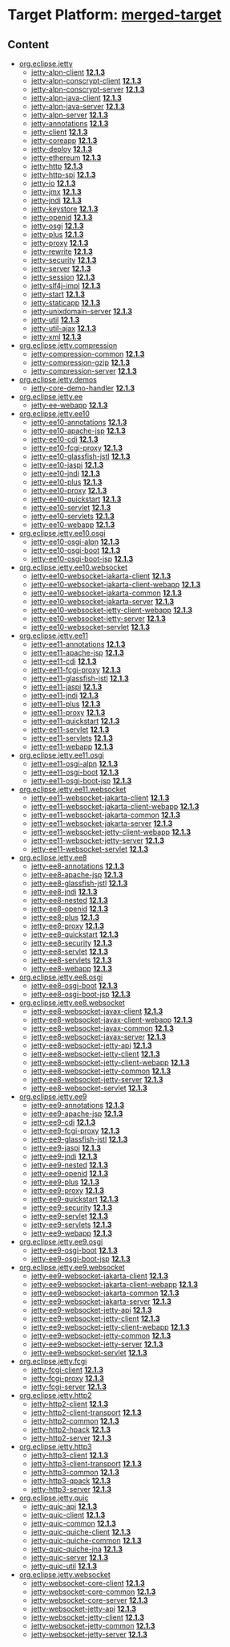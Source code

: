 # Target Platform: [merged-target](https://github.com/eclipse-orbit/orbit-simrel/blob/main/maven-jetty/tp/MavenJetty.target)

## Content
 - [org.eclipse.jetty](https://repo.maven.apache.org/maven2/org/eclipse/jetty/)
    - [jetty-alpn-client](https://repo.maven.apache.org/maven2/org/eclipse/jetty/jetty-alpn-client/) **[12.1.3](https://repo.maven.apache.org/maven2/org/eclipse/jetty/jetty-alpn-client/12.1.3)**
    - [jetty-alpn-conscrypt-client](https://repo.maven.apache.org/maven2/org/eclipse/jetty/jetty-alpn-conscrypt-client/) **[12.1.3](https://repo.maven.apache.org/maven2/org/eclipse/jetty/jetty-alpn-conscrypt-client/12.1.3)**
    - [jetty-alpn-conscrypt-server](https://repo.maven.apache.org/maven2/org/eclipse/jetty/jetty-alpn-conscrypt-server/) **[12.1.3](https://repo.maven.apache.org/maven2/org/eclipse/jetty/jetty-alpn-conscrypt-server/12.1.3)**
    - [jetty-alpn-java-client](https://repo.maven.apache.org/maven2/org/eclipse/jetty/jetty-alpn-java-client/) **[12.1.3](https://repo.maven.apache.org/maven2/org/eclipse/jetty/jetty-alpn-java-client/12.1.3)**
    - [jetty-alpn-java-server](https://repo.maven.apache.org/maven2/org/eclipse/jetty/jetty-alpn-java-server/) **[12.1.3](https://repo.maven.apache.org/maven2/org/eclipse/jetty/jetty-alpn-java-server/12.1.3)**
    - [jetty-alpn-server](https://repo.maven.apache.org/maven2/org/eclipse/jetty/jetty-alpn-server/) **[12.1.3](https://repo.maven.apache.org/maven2/org/eclipse/jetty/jetty-alpn-server/12.1.3)**
    - [jetty-annotations](https://repo.maven.apache.org/maven2/org/eclipse/jetty/jetty-annotations/) **[12.1.3](https://repo.maven.apache.org/maven2/org/eclipse/jetty/jetty-annotations/12.1.3)**
    - [jetty-client](https://repo.maven.apache.org/maven2/org/eclipse/jetty/jetty-client/) **[12.1.3](https://repo.maven.apache.org/maven2/org/eclipse/jetty/jetty-client/12.1.3)**
    - [jetty-coreapp](https://repo.maven.apache.org/maven2/org/eclipse/jetty/jetty-coreapp/) **[12.1.3](https://repo.maven.apache.org/maven2/org/eclipse/jetty/jetty-coreapp/12.1.3)**
    - [jetty-deploy](https://repo.maven.apache.org/maven2/org/eclipse/jetty/jetty-deploy/) **[12.1.3](https://repo.maven.apache.org/maven2/org/eclipse/jetty/jetty-deploy/12.1.3)**
    - [jetty-ethereum](https://repo.maven.apache.org/maven2/org/eclipse/jetty/jetty-ethereum/) **[12.1.3](https://repo.maven.apache.org/maven2/org/eclipse/jetty/jetty-ethereum/12.1.3)**
    - [jetty-http](https://repo.maven.apache.org/maven2/org/eclipse/jetty/jetty-http/) **[12.1.3](https://repo.maven.apache.org/maven2/org/eclipse/jetty/jetty-http/12.1.3)**
    - [jetty-http-spi](https://repo.maven.apache.org/maven2/org/eclipse/jetty/jetty-http-spi/) **[12.1.3](https://repo.maven.apache.org/maven2/org/eclipse/jetty/jetty-http-spi/12.1.3)**
    - [jetty-io](https://repo.maven.apache.org/maven2/org/eclipse/jetty/jetty-io/) **[12.1.3](https://repo.maven.apache.org/maven2/org/eclipse/jetty/jetty-io/12.1.3)**
    - [jetty-jmx](https://repo.maven.apache.org/maven2/org/eclipse/jetty/jetty-jmx/) **[12.1.3](https://repo.maven.apache.org/maven2/org/eclipse/jetty/jetty-jmx/12.1.3)**
    - [jetty-jndi](https://repo.maven.apache.org/maven2/org/eclipse/jetty/jetty-jndi/) **[12.1.3](https://repo.maven.apache.org/maven2/org/eclipse/jetty/jetty-jndi/12.1.3)**
    - [jetty-keystore](https://repo.maven.apache.org/maven2/org/eclipse/jetty/jetty-keystore/) **[12.1.3](https://repo.maven.apache.org/maven2/org/eclipse/jetty/jetty-keystore/12.1.3)**
    - [jetty-openid](https://repo.maven.apache.org/maven2/org/eclipse/jetty/jetty-openid/) **[12.1.3](https://repo.maven.apache.org/maven2/org/eclipse/jetty/jetty-openid/12.1.3)**
    - [jetty-osgi](https://repo.maven.apache.org/maven2/org/eclipse/jetty/jetty-osgi/) **[12.1.3](https://repo.maven.apache.org/maven2/org/eclipse/jetty/jetty-osgi/12.1.3)**
    - [jetty-plus](https://repo.maven.apache.org/maven2/org/eclipse/jetty/jetty-plus/) **[12.1.3](https://repo.maven.apache.org/maven2/org/eclipse/jetty/jetty-plus/12.1.3)**
    - [jetty-proxy](https://repo.maven.apache.org/maven2/org/eclipse/jetty/jetty-proxy/) **[12.1.3](https://repo.maven.apache.org/maven2/org/eclipse/jetty/jetty-proxy/12.1.3)**
    - [jetty-rewrite](https://repo.maven.apache.org/maven2/org/eclipse/jetty/jetty-rewrite/) **[12.1.3](https://repo.maven.apache.org/maven2/org/eclipse/jetty/jetty-rewrite/12.1.3)**
    - [jetty-security](https://repo.maven.apache.org/maven2/org/eclipse/jetty/jetty-security/) **[12.1.3](https://repo.maven.apache.org/maven2/org/eclipse/jetty/jetty-security/12.1.3)**
    - [jetty-server](https://repo.maven.apache.org/maven2/org/eclipse/jetty/jetty-server/) **[12.1.3](https://repo.maven.apache.org/maven2/org/eclipse/jetty/jetty-server/12.1.3)**
    - [jetty-session](https://repo.maven.apache.org/maven2/org/eclipse/jetty/jetty-session/) **[12.1.3](https://repo.maven.apache.org/maven2/org/eclipse/jetty/jetty-session/12.1.3)**
    - [jetty-slf4j-impl](https://repo.maven.apache.org/maven2/org/eclipse/jetty/jetty-slf4j-impl/) **[12.1.3](https://repo.maven.apache.org/maven2/org/eclipse/jetty/jetty-slf4j-impl/12.1.3)**
    - [jetty-start](https://repo.maven.apache.org/maven2/org/eclipse/jetty/jetty-start/) **[12.1.3](https://repo.maven.apache.org/maven2/org/eclipse/jetty/jetty-start/12.1.3)**
    - [jetty-staticapp](https://repo.maven.apache.org/maven2/org/eclipse/jetty/jetty-staticapp/) **[12.1.3](https://repo.maven.apache.org/maven2/org/eclipse/jetty/jetty-staticapp/12.1.3)**
    - [jetty-unixdomain-server](https://repo.maven.apache.org/maven2/org/eclipse/jetty/jetty-unixdomain-server/) **[12.1.3](https://repo.maven.apache.org/maven2/org/eclipse/jetty/jetty-unixdomain-server/12.1.3)**
    - [jetty-util](https://repo.maven.apache.org/maven2/org/eclipse/jetty/jetty-util/) **[12.1.3](https://repo.maven.apache.org/maven2/org/eclipse/jetty/jetty-util/12.1.3)**
    - [jetty-util-ajax](https://repo.maven.apache.org/maven2/org/eclipse/jetty/jetty-util-ajax/) **[12.1.3](https://repo.maven.apache.org/maven2/org/eclipse/jetty/jetty-util-ajax/12.1.3)**
    - [jetty-xml](https://repo.maven.apache.org/maven2/org/eclipse/jetty/jetty-xml/) **[12.1.3](https://repo.maven.apache.org/maven2/org/eclipse/jetty/jetty-xml/12.1.3)**
 - [org.eclipse.jetty.compression](https://repo.maven.apache.org/maven2/org/eclipse/jetty/compression/)
    - [jetty-compression-common](https://repo.maven.apache.org/maven2/org/eclipse/jetty/compression/jetty-compression-common/) **[12.1.3](https://repo.maven.apache.org/maven2/org/eclipse/jetty/compression/jetty-compression-common/12.1.3)**
    - [jetty-compression-gzip](https://repo.maven.apache.org/maven2/org/eclipse/jetty/compression/jetty-compression-gzip/) **[12.1.3](https://repo.maven.apache.org/maven2/org/eclipse/jetty/compression/jetty-compression-gzip/12.1.3)**
    - [jetty-compression-server](https://repo.maven.apache.org/maven2/org/eclipse/jetty/compression/jetty-compression-server/) **[12.1.3](https://repo.maven.apache.org/maven2/org/eclipse/jetty/compression/jetty-compression-server/12.1.3)**
 - [org.eclipse.jetty.demos](https://repo.maven.apache.org/maven2/org/eclipse/jetty/demos/)
    - [jetty-core-demo-handler](https://repo.maven.apache.org/maven2/org/eclipse/jetty/demos/jetty-core-demo-handler/) **[12.1.3](https://repo.maven.apache.org/maven2/org/eclipse/jetty/demos/jetty-core-demo-handler/12.1.3)**
 - [org.eclipse.jetty.ee](https://repo.maven.apache.org/maven2/org/eclipse/jetty/ee/)
    - [jetty-ee-webapp](https://repo.maven.apache.org/maven2/org/eclipse/jetty/ee/jetty-ee-webapp/) **[12.1.3](https://repo.maven.apache.org/maven2/org/eclipse/jetty/ee/jetty-ee-webapp/12.1.3)**
 - [org.eclipse.jetty.ee10](https://repo.maven.apache.org/maven2/org/eclipse/jetty/ee10/)
    - [jetty-ee10-annotations](https://repo.maven.apache.org/maven2/org/eclipse/jetty/ee10/jetty-ee10-annotations/) **[12.1.3](https://repo.maven.apache.org/maven2/org/eclipse/jetty/ee10/jetty-ee10-annotations/12.1.3)**
    - [jetty-ee10-apache-jsp](https://repo.maven.apache.org/maven2/org/eclipse/jetty/ee10/jetty-ee10-apache-jsp/) **[12.1.3](https://repo.maven.apache.org/maven2/org/eclipse/jetty/ee10/jetty-ee10-apache-jsp/12.1.3)**
    - [jetty-ee10-cdi](https://repo.maven.apache.org/maven2/org/eclipse/jetty/ee10/jetty-ee10-cdi/) **[12.1.3](https://repo.maven.apache.org/maven2/org/eclipse/jetty/ee10/jetty-ee10-cdi/12.1.3)**
    - [jetty-ee10-fcgi-proxy](https://repo.maven.apache.org/maven2/org/eclipse/jetty/ee10/jetty-ee10-fcgi-proxy/) **[12.1.3](https://repo.maven.apache.org/maven2/org/eclipse/jetty/ee10/jetty-ee10-fcgi-proxy/12.1.3)**
    - [jetty-ee10-glassfish-jstl](https://repo.maven.apache.org/maven2/org/eclipse/jetty/ee10/jetty-ee10-glassfish-jstl/) **[12.1.3](https://repo.maven.apache.org/maven2/org/eclipse/jetty/ee10/jetty-ee10-glassfish-jstl/12.1.3)**
    - [jetty-ee10-jaspi](https://repo.maven.apache.org/maven2/org/eclipse/jetty/ee10/jetty-ee10-jaspi/) **[12.1.3](https://repo.maven.apache.org/maven2/org/eclipse/jetty/ee10/jetty-ee10-jaspi/12.1.3)**
    - [jetty-ee10-jndi](https://repo.maven.apache.org/maven2/org/eclipse/jetty/ee10/jetty-ee10-jndi/) **[12.1.3](https://repo.maven.apache.org/maven2/org/eclipse/jetty/ee10/jetty-ee10-jndi/12.1.3)**
    - [jetty-ee10-plus](https://repo.maven.apache.org/maven2/org/eclipse/jetty/ee10/jetty-ee10-plus/) **[12.1.3](https://repo.maven.apache.org/maven2/org/eclipse/jetty/ee10/jetty-ee10-plus/12.1.3)**
    - [jetty-ee10-proxy](https://repo.maven.apache.org/maven2/org/eclipse/jetty/ee10/jetty-ee10-proxy/) **[12.1.3](https://repo.maven.apache.org/maven2/org/eclipse/jetty/ee10/jetty-ee10-proxy/12.1.3)**
    - [jetty-ee10-quickstart](https://repo.maven.apache.org/maven2/org/eclipse/jetty/ee10/jetty-ee10-quickstart/) **[12.1.3](https://repo.maven.apache.org/maven2/org/eclipse/jetty/ee10/jetty-ee10-quickstart/12.1.3)**
    - [jetty-ee10-servlet](https://repo.maven.apache.org/maven2/org/eclipse/jetty/ee10/jetty-ee10-servlet/) **[12.1.3](https://repo.maven.apache.org/maven2/org/eclipse/jetty/ee10/jetty-ee10-servlet/12.1.3)**
    - [jetty-ee10-servlets](https://repo.maven.apache.org/maven2/org/eclipse/jetty/ee10/jetty-ee10-servlets/) **[12.1.3](https://repo.maven.apache.org/maven2/org/eclipse/jetty/ee10/jetty-ee10-servlets/12.1.3)**
    - [jetty-ee10-webapp](https://repo.maven.apache.org/maven2/org/eclipse/jetty/ee10/jetty-ee10-webapp/) **[12.1.3](https://repo.maven.apache.org/maven2/org/eclipse/jetty/ee10/jetty-ee10-webapp/12.1.3)**
 - [org.eclipse.jetty.ee10.osgi](https://repo.maven.apache.org/maven2/org/eclipse/jetty/ee10/osgi/)
    - [jetty-ee10-osgi-alpn](https://repo.maven.apache.org/maven2/org/eclipse/jetty/ee10/osgi/jetty-ee10-osgi-alpn/) **[12.1.3](https://repo.maven.apache.org/maven2/org/eclipse/jetty/ee10/osgi/jetty-ee10-osgi-alpn/12.1.3)**
    - [jetty-ee10-osgi-boot](https://repo.maven.apache.org/maven2/org/eclipse/jetty/ee10/osgi/jetty-ee10-osgi-boot/) **[12.1.3](https://repo.maven.apache.org/maven2/org/eclipse/jetty/ee10/osgi/jetty-ee10-osgi-boot/12.1.3)**
    - [jetty-ee10-osgi-boot-jsp](https://repo.maven.apache.org/maven2/org/eclipse/jetty/ee10/osgi/jetty-ee10-osgi-boot-jsp/) **[12.1.3](https://repo.maven.apache.org/maven2/org/eclipse/jetty/ee10/osgi/jetty-ee10-osgi-boot-jsp/12.1.3)**
 - [org.eclipse.jetty.ee10.websocket](https://repo.maven.apache.org/maven2/org/eclipse/jetty/ee10/websocket/)
    - [jetty-ee10-websocket-jakarta-client](https://repo.maven.apache.org/maven2/org/eclipse/jetty/ee10/websocket/jetty-ee10-websocket-jakarta-client/) **[12.1.3](https://repo.maven.apache.org/maven2/org/eclipse/jetty/ee10/websocket/jetty-ee10-websocket-jakarta-client/12.1.3)**
    - [jetty-ee10-websocket-jakarta-client-webapp](https://repo.maven.apache.org/maven2/org/eclipse/jetty/ee10/websocket/jetty-ee10-websocket-jakarta-client-webapp/) **[12.1.3](https://repo.maven.apache.org/maven2/org/eclipse/jetty/ee10/websocket/jetty-ee10-websocket-jakarta-client-webapp/12.1.3)**
    - [jetty-ee10-websocket-jakarta-common](https://repo.maven.apache.org/maven2/org/eclipse/jetty/ee10/websocket/jetty-ee10-websocket-jakarta-common/) **[12.1.3](https://repo.maven.apache.org/maven2/org/eclipse/jetty/ee10/websocket/jetty-ee10-websocket-jakarta-common/12.1.3)**
    - [jetty-ee10-websocket-jakarta-server](https://repo.maven.apache.org/maven2/org/eclipse/jetty/ee10/websocket/jetty-ee10-websocket-jakarta-server/) **[12.1.3](https://repo.maven.apache.org/maven2/org/eclipse/jetty/ee10/websocket/jetty-ee10-websocket-jakarta-server/12.1.3)**
    - [jetty-ee10-websocket-jetty-client-webapp](https://repo.maven.apache.org/maven2/org/eclipse/jetty/ee10/websocket/jetty-ee10-websocket-jetty-client-webapp/) **[12.1.3](https://repo.maven.apache.org/maven2/org/eclipse/jetty/ee10/websocket/jetty-ee10-websocket-jetty-client-webapp/12.1.3)**
    - [jetty-ee10-websocket-jetty-server](https://repo.maven.apache.org/maven2/org/eclipse/jetty/ee10/websocket/jetty-ee10-websocket-jetty-server/) **[12.1.3](https://repo.maven.apache.org/maven2/org/eclipse/jetty/ee10/websocket/jetty-ee10-websocket-jetty-server/12.1.3)**
    - [jetty-ee10-websocket-servlet](https://repo.maven.apache.org/maven2/org/eclipse/jetty/ee10/websocket/jetty-ee10-websocket-servlet/) **[12.1.3](https://repo.maven.apache.org/maven2/org/eclipse/jetty/ee10/websocket/jetty-ee10-websocket-servlet/12.1.3)**
 - [org.eclipse.jetty.ee11](https://repo.maven.apache.org/maven2/org/eclipse/jetty/ee11/)
    - [jetty-ee11-annotations](https://repo.maven.apache.org/maven2/org/eclipse/jetty/ee11/jetty-ee11-annotations/) **[12.1.3](https://repo.maven.apache.org/maven2/org/eclipse/jetty/ee11/jetty-ee11-annotations/12.1.3)**
    - [jetty-ee11-apache-jsp](https://repo.maven.apache.org/maven2/org/eclipse/jetty/ee11/jetty-ee11-apache-jsp/) **[12.1.3](https://repo.maven.apache.org/maven2/org/eclipse/jetty/ee11/jetty-ee11-apache-jsp/12.1.3)**
    - [jetty-ee11-cdi](https://repo.maven.apache.org/maven2/org/eclipse/jetty/ee11/jetty-ee11-cdi/) **[12.1.3](https://repo.maven.apache.org/maven2/org/eclipse/jetty/ee11/jetty-ee11-cdi/12.1.3)**
    - [jetty-ee11-fcgi-proxy](https://repo.maven.apache.org/maven2/org/eclipse/jetty/ee11/jetty-ee11-fcgi-proxy/) **[12.1.3](https://repo.maven.apache.org/maven2/org/eclipse/jetty/ee11/jetty-ee11-fcgi-proxy/12.1.3)**
    - [jetty-ee11-glassfish-jstl](https://repo.maven.apache.org/maven2/org/eclipse/jetty/ee11/jetty-ee11-glassfish-jstl/) **[12.1.3](https://repo.maven.apache.org/maven2/org/eclipse/jetty/ee11/jetty-ee11-glassfish-jstl/12.1.3)**
    - [jetty-ee11-jaspi](https://repo.maven.apache.org/maven2/org/eclipse/jetty/ee11/jetty-ee11-jaspi/) **[12.1.3](https://repo.maven.apache.org/maven2/org/eclipse/jetty/ee11/jetty-ee11-jaspi/12.1.3)**
    - [jetty-ee11-jndi](https://repo.maven.apache.org/maven2/org/eclipse/jetty/ee11/jetty-ee11-jndi/) **[12.1.3](https://repo.maven.apache.org/maven2/org/eclipse/jetty/ee11/jetty-ee11-jndi/12.1.3)**
    - [jetty-ee11-plus](https://repo.maven.apache.org/maven2/org/eclipse/jetty/ee11/jetty-ee11-plus/) **[12.1.3](https://repo.maven.apache.org/maven2/org/eclipse/jetty/ee11/jetty-ee11-plus/12.1.3)**
    - [jetty-ee11-proxy](https://repo.maven.apache.org/maven2/org/eclipse/jetty/ee11/jetty-ee11-proxy/) **[12.1.3](https://repo.maven.apache.org/maven2/org/eclipse/jetty/ee11/jetty-ee11-proxy/12.1.3)**
    - [jetty-ee11-quickstart](https://repo.maven.apache.org/maven2/org/eclipse/jetty/ee11/jetty-ee11-quickstart/) **[12.1.3](https://repo.maven.apache.org/maven2/org/eclipse/jetty/ee11/jetty-ee11-quickstart/12.1.3)**
    - [jetty-ee11-servlet](https://repo.maven.apache.org/maven2/org/eclipse/jetty/ee11/jetty-ee11-servlet/) **[12.1.3](https://repo.maven.apache.org/maven2/org/eclipse/jetty/ee11/jetty-ee11-servlet/12.1.3)**
    - [jetty-ee11-servlets](https://repo.maven.apache.org/maven2/org/eclipse/jetty/ee11/jetty-ee11-servlets/) **[12.1.3](https://repo.maven.apache.org/maven2/org/eclipse/jetty/ee11/jetty-ee11-servlets/12.1.3)**
    - [jetty-ee11-webapp](https://repo.maven.apache.org/maven2/org/eclipse/jetty/ee11/jetty-ee11-webapp/) **[12.1.3](https://repo.maven.apache.org/maven2/org/eclipse/jetty/ee11/jetty-ee11-webapp/12.1.3)**
 - [org.eclipse.jetty.ee11.osgi](https://repo.maven.apache.org/maven2/org/eclipse/jetty/ee11/osgi/)
    - [jetty-ee11-osgi-alpn](https://repo.maven.apache.org/maven2/org/eclipse/jetty/ee11/osgi/jetty-ee11-osgi-alpn/) **[12.1.3](https://repo.maven.apache.org/maven2/org/eclipse/jetty/ee11/osgi/jetty-ee11-osgi-alpn/12.1.3)**
    - [jetty-ee11-osgi-boot](https://repo.maven.apache.org/maven2/org/eclipse/jetty/ee11/osgi/jetty-ee11-osgi-boot/) **[12.1.3](https://repo.maven.apache.org/maven2/org/eclipse/jetty/ee11/osgi/jetty-ee11-osgi-boot/12.1.3)**
    - [jetty-ee11-osgi-boot-jsp](https://repo.maven.apache.org/maven2/org/eclipse/jetty/ee11/osgi/jetty-ee11-osgi-boot-jsp/) **[12.1.3](https://repo.maven.apache.org/maven2/org/eclipse/jetty/ee11/osgi/jetty-ee11-osgi-boot-jsp/12.1.3)**
 - [org.eclipse.jetty.ee11.websocket](https://repo.maven.apache.org/maven2/org/eclipse/jetty/ee11/websocket/)
    - [jetty-ee11-websocket-jakarta-client](https://repo.maven.apache.org/maven2/org/eclipse/jetty/ee11/websocket/jetty-ee11-websocket-jakarta-client/) **[12.1.3](https://repo.maven.apache.org/maven2/org/eclipse/jetty/ee11/websocket/jetty-ee11-websocket-jakarta-client/12.1.3)**
    - [jetty-ee11-websocket-jakarta-client-webapp](https://repo.maven.apache.org/maven2/org/eclipse/jetty/ee11/websocket/jetty-ee11-websocket-jakarta-client-webapp/) **[12.1.3](https://repo.maven.apache.org/maven2/org/eclipse/jetty/ee11/websocket/jetty-ee11-websocket-jakarta-client-webapp/12.1.3)**
    - [jetty-ee11-websocket-jakarta-common](https://repo.maven.apache.org/maven2/org/eclipse/jetty/ee11/websocket/jetty-ee11-websocket-jakarta-common/) **[12.1.3](https://repo.maven.apache.org/maven2/org/eclipse/jetty/ee11/websocket/jetty-ee11-websocket-jakarta-common/12.1.3)**
    - [jetty-ee11-websocket-jakarta-server](https://repo.maven.apache.org/maven2/org/eclipse/jetty/ee11/websocket/jetty-ee11-websocket-jakarta-server/) **[12.1.3](https://repo.maven.apache.org/maven2/org/eclipse/jetty/ee11/websocket/jetty-ee11-websocket-jakarta-server/12.1.3)**
    - [jetty-ee11-websocket-jetty-client-webapp](https://repo.maven.apache.org/maven2/org/eclipse/jetty/ee11/websocket/jetty-ee11-websocket-jetty-client-webapp/) **[12.1.3](https://repo.maven.apache.org/maven2/org/eclipse/jetty/ee11/websocket/jetty-ee11-websocket-jetty-client-webapp/12.1.3)**
    - [jetty-ee11-websocket-jetty-server](https://repo.maven.apache.org/maven2/org/eclipse/jetty/ee11/websocket/jetty-ee11-websocket-jetty-server/) **[12.1.3](https://repo.maven.apache.org/maven2/org/eclipse/jetty/ee11/websocket/jetty-ee11-websocket-jetty-server/12.1.3)**
    - [jetty-ee11-websocket-servlet](https://repo.maven.apache.org/maven2/org/eclipse/jetty/ee11/websocket/jetty-ee11-websocket-servlet/) **[12.1.3](https://repo.maven.apache.org/maven2/org/eclipse/jetty/ee11/websocket/jetty-ee11-websocket-servlet/12.1.3)**
 - [org.eclipse.jetty.ee8](https://repo.maven.apache.org/maven2/org/eclipse/jetty/ee8/)
    - [jetty-ee8-annotations](https://repo.maven.apache.org/maven2/org/eclipse/jetty/ee8/jetty-ee8-annotations/) **[12.1.3](https://repo.maven.apache.org/maven2/org/eclipse/jetty/ee8/jetty-ee8-annotations/12.1.3)**
    - [jetty-ee8-apache-jsp](https://repo.maven.apache.org/maven2/org/eclipse/jetty/ee8/jetty-ee8-apache-jsp/) **[12.1.3](https://repo.maven.apache.org/maven2/org/eclipse/jetty/ee8/jetty-ee8-apache-jsp/12.1.3)**
    - [jetty-ee8-glassfish-jstl](https://repo.maven.apache.org/maven2/org/eclipse/jetty/ee8/jetty-ee8-glassfish-jstl/) **[12.1.3](https://repo.maven.apache.org/maven2/org/eclipse/jetty/ee8/jetty-ee8-glassfish-jstl/12.1.3)**
    - [jetty-ee8-jndi](https://repo.maven.apache.org/maven2/org/eclipse/jetty/ee8/jetty-ee8-jndi/) **[12.1.3](https://repo.maven.apache.org/maven2/org/eclipse/jetty/ee8/jetty-ee8-jndi/12.1.3)**
    - [jetty-ee8-nested](https://repo.maven.apache.org/maven2/org/eclipse/jetty/ee8/jetty-ee8-nested/) **[12.1.3](https://repo.maven.apache.org/maven2/org/eclipse/jetty/ee8/jetty-ee8-nested/12.1.3)**
    - [jetty-ee8-openid](https://repo.maven.apache.org/maven2/org/eclipse/jetty/ee8/jetty-ee8-openid/) **[12.1.3](https://repo.maven.apache.org/maven2/org/eclipse/jetty/ee8/jetty-ee8-openid/12.1.3)**
    - [jetty-ee8-plus](https://repo.maven.apache.org/maven2/org/eclipse/jetty/ee8/jetty-ee8-plus/) **[12.1.3](https://repo.maven.apache.org/maven2/org/eclipse/jetty/ee8/jetty-ee8-plus/12.1.3)**
    - [jetty-ee8-proxy](https://repo.maven.apache.org/maven2/org/eclipse/jetty/ee8/jetty-ee8-proxy/) **[12.1.3](https://repo.maven.apache.org/maven2/org/eclipse/jetty/ee8/jetty-ee8-proxy/12.1.3)**
    - [jetty-ee8-quickstart](https://repo.maven.apache.org/maven2/org/eclipse/jetty/ee8/jetty-ee8-quickstart/) **[12.1.3](https://repo.maven.apache.org/maven2/org/eclipse/jetty/ee8/jetty-ee8-quickstart/12.1.3)**
    - [jetty-ee8-security](https://repo.maven.apache.org/maven2/org/eclipse/jetty/ee8/jetty-ee8-security/) **[12.1.3](https://repo.maven.apache.org/maven2/org/eclipse/jetty/ee8/jetty-ee8-security/12.1.3)**
    - [jetty-ee8-servlet](https://repo.maven.apache.org/maven2/org/eclipse/jetty/ee8/jetty-ee8-servlet/) **[12.1.3](https://repo.maven.apache.org/maven2/org/eclipse/jetty/ee8/jetty-ee8-servlet/12.1.3)**
    - [jetty-ee8-servlets](https://repo.maven.apache.org/maven2/org/eclipse/jetty/ee8/jetty-ee8-servlets/) **[12.1.3](https://repo.maven.apache.org/maven2/org/eclipse/jetty/ee8/jetty-ee8-servlets/12.1.3)**
    - [jetty-ee8-webapp](https://repo.maven.apache.org/maven2/org/eclipse/jetty/ee8/jetty-ee8-webapp/) **[12.1.3](https://repo.maven.apache.org/maven2/org/eclipse/jetty/ee8/jetty-ee8-webapp/12.1.3)**
 - [org.eclipse.jetty.ee8.osgi](https://repo.maven.apache.org/maven2/org/eclipse/jetty/ee8/osgi/)
    - [jetty-ee8-osgi-boot](https://repo.maven.apache.org/maven2/org/eclipse/jetty/ee8/osgi/jetty-ee8-osgi-boot/) **[12.1.3](https://repo.maven.apache.org/maven2/org/eclipse/jetty/ee8/osgi/jetty-ee8-osgi-boot/12.1.3)**
    - [jetty-ee8-osgi-boot-jsp](https://repo.maven.apache.org/maven2/org/eclipse/jetty/ee8/osgi/jetty-ee8-osgi-boot-jsp/) **[12.1.3](https://repo.maven.apache.org/maven2/org/eclipse/jetty/ee8/osgi/jetty-ee8-osgi-boot-jsp/12.1.3)**
 - [org.eclipse.jetty.ee8.websocket](https://repo.maven.apache.org/maven2/org/eclipse/jetty/ee8/websocket/)
    - [jetty-ee8-websocket-javax-client](https://repo.maven.apache.org/maven2/org/eclipse/jetty/ee8/websocket/jetty-ee8-websocket-javax-client/) **[12.1.3](https://repo.maven.apache.org/maven2/org/eclipse/jetty/ee8/websocket/jetty-ee8-websocket-javax-client/12.1.3)**
    - [jetty-ee8-websocket-javax-client-webapp](https://repo.maven.apache.org/maven2/org/eclipse/jetty/ee8/websocket/jetty-ee8-websocket-javax-client-webapp/) **[12.1.3](https://repo.maven.apache.org/maven2/org/eclipse/jetty/ee8/websocket/jetty-ee8-websocket-javax-client-webapp/12.1.3)**
    - [jetty-ee8-websocket-javax-common](https://repo.maven.apache.org/maven2/org/eclipse/jetty/ee8/websocket/jetty-ee8-websocket-javax-common/) **[12.1.3](https://repo.maven.apache.org/maven2/org/eclipse/jetty/ee8/websocket/jetty-ee8-websocket-javax-common/12.1.3)**
    - [jetty-ee8-websocket-javax-server](https://repo.maven.apache.org/maven2/org/eclipse/jetty/ee8/websocket/jetty-ee8-websocket-javax-server/) **[12.1.3](https://repo.maven.apache.org/maven2/org/eclipse/jetty/ee8/websocket/jetty-ee8-websocket-javax-server/12.1.3)**
    - [jetty-ee8-websocket-jetty-api](https://repo.maven.apache.org/maven2/org/eclipse/jetty/ee8/websocket/jetty-ee8-websocket-jetty-api/) **[12.1.3](https://repo.maven.apache.org/maven2/org/eclipse/jetty/ee8/websocket/jetty-ee8-websocket-jetty-api/12.1.3)**
    - [jetty-ee8-websocket-jetty-client](https://repo.maven.apache.org/maven2/org/eclipse/jetty/ee8/websocket/jetty-ee8-websocket-jetty-client/) **[12.1.3](https://repo.maven.apache.org/maven2/org/eclipse/jetty/ee8/websocket/jetty-ee8-websocket-jetty-client/12.1.3)**
    - [jetty-ee8-websocket-jetty-client-webapp](https://repo.maven.apache.org/maven2/org/eclipse/jetty/ee8/websocket/jetty-ee8-websocket-jetty-client-webapp/) **[12.1.3](https://repo.maven.apache.org/maven2/org/eclipse/jetty/ee8/websocket/jetty-ee8-websocket-jetty-client-webapp/12.1.3)**
    - [jetty-ee8-websocket-jetty-common](https://repo.maven.apache.org/maven2/org/eclipse/jetty/ee8/websocket/jetty-ee8-websocket-jetty-common/) **[12.1.3](https://repo.maven.apache.org/maven2/org/eclipse/jetty/ee8/websocket/jetty-ee8-websocket-jetty-common/12.1.3)**
    - [jetty-ee8-websocket-jetty-server](https://repo.maven.apache.org/maven2/org/eclipse/jetty/ee8/websocket/jetty-ee8-websocket-jetty-server/) **[12.1.3](https://repo.maven.apache.org/maven2/org/eclipse/jetty/ee8/websocket/jetty-ee8-websocket-jetty-server/12.1.3)**
    - [jetty-ee8-websocket-servlet](https://repo.maven.apache.org/maven2/org/eclipse/jetty/ee8/websocket/jetty-ee8-websocket-servlet/) **[12.1.3](https://repo.maven.apache.org/maven2/org/eclipse/jetty/ee8/websocket/jetty-ee8-websocket-servlet/12.1.3)**
 - [org.eclipse.jetty.ee9](https://repo.maven.apache.org/maven2/org/eclipse/jetty/ee9/)
    - [jetty-ee9-annotations](https://repo.maven.apache.org/maven2/org/eclipse/jetty/ee9/jetty-ee9-annotations/) **[12.1.3](https://repo.maven.apache.org/maven2/org/eclipse/jetty/ee9/jetty-ee9-annotations/12.1.3)**
    - [jetty-ee9-apache-jsp](https://repo.maven.apache.org/maven2/org/eclipse/jetty/ee9/jetty-ee9-apache-jsp/) **[12.1.3](https://repo.maven.apache.org/maven2/org/eclipse/jetty/ee9/jetty-ee9-apache-jsp/12.1.3)**
    - [jetty-ee9-cdi](https://repo.maven.apache.org/maven2/org/eclipse/jetty/ee9/jetty-ee9-cdi/) **[12.1.3](https://repo.maven.apache.org/maven2/org/eclipse/jetty/ee9/jetty-ee9-cdi/12.1.3)**
    - [jetty-ee9-fcgi-proxy](https://repo.maven.apache.org/maven2/org/eclipse/jetty/ee9/jetty-ee9-fcgi-proxy/) **[12.1.3](https://repo.maven.apache.org/maven2/org/eclipse/jetty/ee9/jetty-ee9-fcgi-proxy/12.1.3)**
    - [jetty-ee9-glassfish-jstl](https://repo.maven.apache.org/maven2/org/eclipse/jetty/ee9/jetty-ee9-glassfish-jstl/) **[12.1.3](https://repo.maven.apache.org/maven2/org/eclipse/jetty/ee9/jetty-ee9-glassfish-jstl/12.1.3)**
    - [jetty-ee9-jaspi](https://repo.maven.apache.org/maven2/org/eclipse/jetty/ee9/jetty-ee9-jaspi/) **[12.1.3](https://repo.maven.apache.org/maven2/org/eclipse/jetty/ee9/jetty-ee9-jaspi/12.1.3)**
    - [jetty-ee9-jndi](https://repo.maven.apache.org/maven2/org/eclipse/jetty/ee9/jetty-ee9-jndi/) **[12.1.3](https://repo.maven.apache.org/maven2/org/eclipse/jetty/ee9/jetty-ee9-jndi/12.1.3)**
    - [jetty-ee9-nested](https://repo.maven.apache.org/maven2/org/eclipse/jetty/ee9/jetty-ee9-nested/) **[12.1.3](https://repo.maven.apache.org/maven2/org/eclipse/jetty/ee9/jetty-ee9-nested/12.1.3)**
    - [jetty-ee9-openid](https://repo.maven.apache.org/maven2/org/eclipse/jetty/ee9/jetty-ee9-openid/) **[12.1.3](https://repo.maven.apache.org/maven2/org/eclipse/jetty/ee9/jetty-ee9-openid/12.1.3)**
    - [jetty-ee9-plus](https://repo.maven.apache.org/maven2/org/eclipse/jetty/ee9/jetty-ee9-plus/) **[12.1.3](https://repo.maven.apache.org/maven2/org/eclipse/jetty/ee9/jetty-ee9-plus/12.1.3)**
    - [jetty-ee9-proxy](https://repo.maven.apache.org/maven2/org/eclipse/jetty/ee9/jetty-ee9-proxy/) **[12.1.3](https://repo.maven.apache.org/maven2/org/eclipse/jetty/ee9/jetty-ee9-proxy/12.1.3)**
    - [jetty-ee9-quickstart](https://repo.maven.apache.org/maven2/org/eclipse/jetty/ee9/jetty-ee9-quickstart/) **[12.1.3](https://repo.maven.apache.org/maven2/org/eclipse/jetty/ee9/jetty-ee9-quickstart/12.1.3)**
    - [jetty-ee9-security](https://repo.maven.apache.org/maven2/org/eclipse/jetty/ee9/jetty-ee9-security/) **[12.1.3](https://repo.maven.apache.org/maven2/org/eclipse/jetty/ee9/jetty-ee9-security/12.1.3)**
    - [jetty-ee9-servlet](https://repo.maven.apache.org/maven2/org/eclipse/jetty/ee9/jetty-ee9-servlet/) **[12.1.3](https://repo.maven.apache.org/maven2/org/eclipse/jetty/ee9/jetty-ee9-servlet/12.1.3)**
    - [jetty-ee9-servlets](https://repo.maven.apache.org/maven2/org/eclipse/jetty/ee9/jetty-ee9-servlets/) **[12.1.3](https://repo.maven.apache.org/maven2/org/eclipse/jetty/ee9/jetty-ee9-servlets/12.1.3)**
    - [jetty-ee9-webapp](https://repo.maven.apache.org/maven2/org/eclipse/jetty/ee9/jetty-ee9-webapp/) **[12.1.3](https://repo.maven.apache.org/maven2/org/eclipse/jetty/ee9/jetty-ee9-webapp/12.1.3)**
 - [org.eclipse.jetty.ee9.osgi](https://repo.maven.apache.org/maven2/org/eclipse/jetty/ee9/osgi/)
    - [jetty-ee9-osgi-boot](https://repo.maven.apache.org/maven2/org/eclipse/jetty/ee9/osgi/jetty-ee9-osgi-boot/) **[12.1.3](https://repo.maven.apache.org/maven2/org/eclipse/jetty/ee9/osgi/jetty-ee9-osgi-boot/12.1.3)**
    - [jetty-ee9-osgi-boot-jsp](https://repo.maven.apache.org/maven2/org/eclipse/jetty/ee9/osgi/jetty-ee9-osgi-boot-jsp/) **[12.1.3](https://repo.maven.apache.org/maven2/org/eclipse/jetty/ee9/osgi/jetty-ee9-osgi-boot-jsp/12.1.3)**
 - [org.eclipse.jetty.ee9.websocket](https://repo.maven.apache.org/maven2/org/eclipse/jetty/ee9/websocket/)
    - [jetty-ee9-websocket-jakarta-client](https://repo.maven.apache.org/maven2/org/eclipse/jetty/ee9/websocket/jetty-ee9-websocket-jakarta-client/) **[12.1.3](https://repo.maven.apache.org/maven2/org/eclipse/jetty/ee9/websocket/jetty-ee9-websocket-jakarta-client/12.1.3)**
    - [jetty-ee9-websocket-jakarta-client-webapp](https://repo.maven.apache.org/maven2/org/eclipse/jetty/ee9/websocket/jetty-ee9-websocket-jakarta-client-webapp/) **[12.1.3](https://repo.maven.apache.org/maven2/org/eclipse/jetty/ee9/websocket/jetty-ee9-websocket-jakarta-client-webapp/12.1.3)**
    - [jetty-ee9-websocket-jakarta-common](https://repo.maven.apache.org/maven2/org/eclipse/jetty/ee9/websocket/jetty-ee9-websocket-jakarta-common/) **[12.1.3](https://repo.maven.apache.org/maven2/org/eclipse/jetty/ee9/websocket/jetty-ee9-websocket-jakarta-common/12.1.3)**
    - [jetty-ee9-websocket-jakarta-server](https://repo.maven.apache.org/maven2/org/eclipse/jetty/ee9/websocket/jetty-ee9-websocket-jakarta-server/) **[12.1.3](https://repo.maven.apache.org/maven2/org/eclipse/jetty/ee9/websocket/jetty-ee9-websocket-jakarta-server/12.1.3)**
    - [jetty-ee9-websocket-jetty-api](https://repo.maven.apache.org/maven2/org/eclipse/jetty/ee9/websocket/jetty-ee9-websocket-jetty-api/) **[12.1.3](https://repo.maven.apache.org/maven2/org/eclipse/jetty/ee9/websocket/jetty-ee9-websocket-jetty-api/12.1.3)**
    - [jetty-ee9-websocket-jetty-client](https://repo.maven.apache.org/maven2/org/eclipse/jetty/ee9/websocket/jetty-ee9-websocket-jetty-client/) **[12.1.3](https://repo.maven.apache.org/maven2/org/eclipse/jetty/ee9/websocket/jetty-ee9-websocket-jetty-client/12.1.3)**
    - [jetty-ee9-websocket-jetty-client-webapp](https://repo.maven.apache.org/maven2/org/eclipse/jetty/ee9/websocket/jetty-ee9-websocket-jetty-client-webapp/) **[12.1.3](https://repo.maven.apache.org/maven2/org/eclipse/jetty/ee9/websocket/jetty-ee9-websocket-jetty-client-webapp/12.1.3)**
    - [jetty-ee9-websocket-jetty-common](https://repo.maven.apache.org/maven2/org/eclipse/jetty/ee9/websocket/jetty-ee9-websocket-jetty-common/) **[12.1.3](https://repo.maven.apache.org/maven2/org/eclipse/jetty/ee9/websocket/jetty-ee9-websocket-jetty-common/12.1.3)**
    - [jetty-ee9-websocket-jetty-server](https://repo.maven.apache.org/maven2/org/eclipse/jetty/ee9/websocket/jetty-ee9-websocket-jetty-server/) **[12.1.3](https://repo.maven.apache.org/maven2/org/eclipse/jetty/ee9/websocket/jetty-ee9-websocket-jetty-server/12.1.3)**
    - [jetty-ee9-websocket-servlet](https://repo.maven.apache.org/maven2/org/eclipse/jetty/ee9/websocket/jetty-ee9-websocket-servlet/) **[12.1.3](https://repo.maven.apache.org/maven2/org/eclipse/jetty/ee9/websocket/jetty-ee9-websocket-servlet/12.1.3)**
 - [org.eclipse.jetty.fcgi](https://repo.maven.apache.org/maven2/org/eclipse/jetty/fcgi/)
    - [jetty-fcgi-client](https://repo.maven.apache.org/maven2/org/eclipse/jetty/fcgi/jetty-fcgi-client/) **[12.1.3](https://repo.maven.apache.org/maven2/org/eclipse/jetty/fcgi/jetty-fcgi-client/12.1.3)**
    - [jetty-fcgi-proxy](https://repo.maven.apache.org/maven2/org/eclipse/jetty/fcgi/jetty-fcgi-proxy/) **[12.1.3](https://repo.maven.apache.org/maven2/org/eclipse/jetty/fcgi/jetty-fcgi-proxy/12.1.3)**
    - [jetty-fcgi-server](https://repo.maven.apache.org/maven2/org/eclipse/jetty/fcgi/jetty-fcgi-server/) **[12.1.3](https://repo.maven.apache.org/maven2/org/eclipse/jetty/fcgi/jetty-fcgi-server/12.1.3)**
 - [org.eclipse.jetty.http2](https://repo.maven.apache.org/maven2/org/eclipse/jetty/http2/)
    - [jetty-http2-client](https://repo.maven.apache.org/maven2/org/eclipse/jetty/http2/jetty-http2-client/) **[12.1.3](https://repo.maven.apache.org/maven2/org/eclipse/jetty/http2/jetty-http2-client/12.1.3)**
    - [jetty-http2-client-transport](https://repo.maven.apache.org/maven2/org/eclipse/jetty/http2/jetty-http2-client-transport/) **[12.1.3](https://repo.maven.apache.org/maven2/org/eclipse/jetty/http2/jetty-http2-client-transport/12.1.3)**
    - [jetty-http2-common](https://repo.maven.apache.org/maven2/org/eclipse/jetty/http2/jetty-http2-common/) **[12.1.3](https://repo.maven.apache.org/maven2/org/eclipse/jetty/http2/jetty-http2-common/12.1.3)**
    - [jetty-http2-hpack](https://repo.maven.apache.org/maven2/org/eclipse/jetty/http2/jetty-http2-hpack/) **[12.1.3](https://repo.maven.apache.org/maven2/org/eclipse/jetty/http2/jetty-http2-hpack/12.1.3)**
    - [jetty-http2-server](https://repo.maven.apache.org/maven2/org/eclipse/jetty/http2/jetty-http2-server/) **[12.1.3](https://repo.maven.apache.org/maven2/org/eclipse/jetty/http2/jetty-http2-server/12.1.3)**
 - [org.eclipse.jetty.http3](https://repo.maven.apache.org/maven2/org/eclipse/jetty/http3/)
    - [jetty-http3-client](https://repo.maven.apache.org/maven2/org/eclipse/jetty/http3/jetty-http3-client/) **[12.1.3](https://repo.maven.apache.org/maven2/org/eclipse/jetty/http3/jetty-http3-client/12.1.3)**
    - [jetty-http3-client-transport](https://repo.maven.apache.org/maven2/org/eclipse/jetty/http3/jetty-http3-client-transport/) **[12.1.3](https://repo.maven.apache.org/maven2/org/eclipse/jetty/http3/jetty-http3-client-transport/12.1.3)**
    - [jetty-http3-common](https://repo.maven.apache.org/maven2/org/eclipse/jetty/http3/jetty-http3-common/) **[12.1.3](https://repo.maven.apache.org/maven2/org/eclipse/jetty/http3/jetty-http3-common/12.1.3)**
    - [jetty-http3-qpack](https://repo.maven.apache.org/maven2/org/eclipse/jetty/http3/jetty-http3-qpack/) **[12.1.3](https://repo.maven.apache.org/maven2/org/eclipse/jetty/http3/jetty-http3-qpack/12.1.3)**
    - [jetty-http3-server](https://repo.maven.apache.org/maven2/org/eclipse/jetty/http3/jetty-http3-server/) **[12.1.3](https://repo.maven.apache.org/maven2/org/eclipse/jetty/http3/jetty-http3-server/12.1.3)**
 - [org.eclipse.jetty.quic](https://repo.maven.apache.org/maven2/org/eclipse/jetty/quic/)
    - [jetty-quic-api](https://repo.maven.apache.org/maven2/org/eclipse/jetty/quic/jetty-quic-api/) **[12.1.3](https://repo.maven.apache.org/maven2/org/eclipse/jetty/quic/jetty-quic-api/12.1.3)**
    - [jetty-quic-client](https://repo.maven.apache.org/maven2/org/eclipse/jetty/quic/jetty-quic-client/) **[12.1.3](https://repo.maven.apache.org/maven2/org/eclipse/jetty/quic/jetty-quic-client/12.1.3)**
    - [jetty-quic-common](https://repo.maven.apache.org/maven2/org/eclipse/jetty/quic/jetty-quic-common/) **[12.1.3](https://repo.maven.apache.org/maven2/org/eclipse/jetty/quic/jetty-quic-common/12.1.3)**
    - [jetty-quic-quiche-client](https://repo.maven.apache.org/maven2/org/eclipse/jetty/quic/jetty-quic-quiche-client/) **[12.1.3](https://repo.maven.apache.org/maven2/org/eclipse/jetty/quic/jetty-quic-quiche-client/12.1.3)**
    - [jetty-quic-quiche-common](https://repo.maven.apache.org/maven2/org/eclipse/jetty/quic/jetty-quic-quiche-common/) **[12.1.3](https://repo.maven.apache.org/maven2/org/eclipse/jetty/quic/jetty-quic-quiche-common/12.1.3)**
    - [jetty-quic-quiche-jna](https://repo.maven.apache.org/maven2/org/eclipse/jetty/quic/jetty-quic-quiche-jna/) **[12.1.3](https://repo.maven.apache.org/maven2/org/eclipse/jetty/quic/jetty-quic-quiche-jna/12.1.3)**
    - [jetty-quic-server](https://repo.maven.apache.org/maven2/org/eclipse/jetty/quic/jetty-quic-server/) **[12.1.3](https://repo.maven.apache.org/maven2/org/eclipse/jetty/quic/jetty-quic-server/12.1.3)**
    - [jetty-quic-util](https://repo.maven.apache.org/maven2/org/eclipse/jetty/quic/jetty-quic-util/) **[12.1.3](https://repo.maven.apache.org/maven2/org/eclipse/jetty/quic/jetty-quic-util/12.1.3)**
 - [org.eclipse.jetty.websocket](https://repo.maven.apache.org/maven2/org/eclipse/jetty/websocket/)
    - [jetty-websocket-core-client](https://repo.maven.apache.org/maven2/org/eclipse/jetty/websocket/jetty-websocket-core-client/) **[12.1.3](https://repo.maven.apache.org/maven2/org/eclipse/jetty/websocket/jetty-websocket-core-client/12.1.3)**
    - [jetty-websocket-core-common](https://repo.maven.apache.org/maven2/org/eclipse/jetty/websocket/jetty-websocket-core-common/) **[12.1.3](https://repo.maven.apache.org/maven2/org/eclipse/jetty/websocket/jetty-websocket-core-common/12.1.3)**
    - [jetty-websocket-core-server](https://repo.maven.apache.org/maven2/org/eclipse/jetty/websocket/jetty-websocket-core-server/) **[12.1.3](https://repo.maven.apache.org/maven2/org/eclipse/jetty/websocket/jetty-websocket-core-server/12.1.3)**
    - [jetty-websocket-jetty-api](https://repo.maven.apache.org/maven2/org/eclipse/jetty/websocket/jetty-websocket-jetty-api/) **[12.1.3](https://repo.maven.apache.org/maven2/org/eclipse/jetty/websocket/jetty-websocket-jetty-api/12.1.3)**
    - [jetty-websocket-jetty-client](https://repo.maven.apache.org/maven2/org/eclipse/jetty/websocket/jetty-websocket-jetty-client/) **[12.1.3](https://repo.maven.apache.org/maven2/org/eclipse/jetty/websocket/jetty-websocket-jetty-client/12.1.3)**
    - [jetty-websocket-jetty-common](https://repo.maven.apache.org/maven2/org/eclipse/jetty/websocket/jetty-websocket-jetty-common/) **[12.1.3](https://repo.maven.apache.org/maven2/org/eclipse/jetty/websocket/jetty-websocket-jetty-common/12.1.3)**
    - [jetty-websocket-jetty-server](https://repo.maven.apache.org/maven2/org/eclipse/jetty/websocket/jetty-websocket-jetty-server/) **[12.1.3](https://repo.maven.apache.org/maven2/org/eclipse/jetty/websocket/jetty-websocket-jetty-server/12.1.3)**
